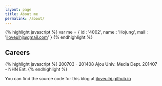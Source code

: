 ```yaml
---
layout: page
title: About me
permalink: /about/
---
```


{% highlight javascript %}
var me = {
    id : '4002',
    name : 'Hojung',
    mail : 'iloveulhj@gmail.com'
}
{% endhighlight %}

## Careers
{% highlight javascript %}
200703 - 201408
Ajou Univ. Media Dept.
201407 -
NHN Ent.
{% endhighlight %}

You can find the source code for this blog at [iloveulhj.github.io](https://github.com/iloveulhj/iloveulhj.github.io)